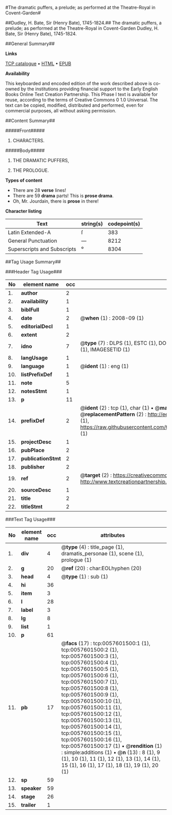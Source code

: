 #The dramatic puffers, a prelude; as performed at the Theatre-Royal in Covent-Garden#

##Dudley, H. Bate, Sir (Henry Bate), 1745-1824.##
The dramatic puffers, a prelude; as performed at the Theatre-Royal in Covent-Garden
Dudley, H. Bate, Sir (Henry Bate), 1745-1824.

##General Summary##

**Links**

[TCP catalogue](http://www.ota.ox.ac.uk/tcp/)  • 
[HTML](http://tei.it.ox.ac.uk/tcp/Texts-HTML/free/004/004809946.html)  • 
[EPUB](http://tei.it.ox.ac.uk/tcp/Texts-EPUB/free/004/004809946.epub)

**Availability**

This keyboarded and encoded edition of the
	       work described above is co-owned by the institutions
	       providing financial support to the Early English Books
	       Online Text Creation Partnership. This Phase I text is
	       available for reuse, according to the terms of Creative
	       Commons 0 1.0 Universal. The text can be copied,
	       modified, distributed and performed, even for
	       commercial purposes, all without asking permission.


##Content Summary##

#####Front#####

1. CHARACTERS.

#####Body#####

1. THE DRAMATIC PUFFERS,

1. THE PROLOGUE.

**Types of content**

  * There are 28 **verse** lines!
  * There are 59 **drama** parts! This is **prose drama**.
  * Oh, Mr. Jourdain, there is **prose** in there!

**Character listing**


|Text|string(s)|codepoint(s)|
|---|---|---|
|Latin Extended-A|ſ|383|
|General Punctuation|—|8212|
|Superscripts             and Subscripts|⁰|8304|

##Tag Usage Summary##

###Header Tag Usage###

|No|element name|occ|attributes|
|---|---|---|---|
|1.|__author__|2||
|2.|__availability__|1||
|3.|__biblFull__|1||
|4.|__date__|2| @__when__ (1) : 2008-09 (1)|
|5.|__editorialDecl__|1||
|6.|__extent__|2||
|7.|__idno__|7| @__type__ (7) : DLPS (1), ESTC (1), DOCNO (1), TCP (1), GALEDOCNO (1), CONTENTSET (1), IMAGESETID (1)|
|8.|__langUsage__|1||
|9.|__language__|1| @__ident__ (1) : eng (1)|
|10.|__listPrefixDef__|1||
|11.|__note__|5||
|12.|__notesStmt__|1||
|13.|__p__|11||
|14.|__prefixDef__|2| @__ident__ (2) : tcp (1), char (1)  •  @__matchPattern__ (2) : ([0-9\-]+):([0-9IVX]+) (1), (.+) (1)  •  @__replacementPattern__ (2) : http://eebo.chadwyck.com/downloadtiff?vid=$1&page=$2 (1), https://raw.githubusercontent.com/textcreationpartnership/Texts/master/tcpchars.xml#$1 (1)|
|15.|__projectDesc__|1||
|16.|__pubPlace__|2||
|17.|__publicationStmt__|2||
|18.|__publisher__|2||
|19.|__ref__|2| @__target__ (2) : https://creativecommons.org/publicdomain/zero/1.0/ (1), http://www.textcreationpartnership.org/docs/. (1)|
|20.|__sourceDesc__|1||
|21.|__title__|2||
|22.|__titleStmt__|2||


###Text Tag Usage###

|No|element name|occ|attributes|
|---|---|---|---|
|1.|__div__|4| @__type__ (4) : title_page (1), dramatis_personae (1), scene (1), prologue (1)|
|2.|__g__|20| @__ref__ (20) : char:EOLhyphen (20)|
|3.|__head__|4| @__type__ (1) : sub (1)|
|4.|__hi__|36||
|5.|__item__|3||
|6.|__l__|28||
|7.|__label__|3||
|8.|__lg__|8||
|9.|__list__|1||
|10.|__p__|61||
|11.|__pb__|17| @__facs__ (17) : tcp:0057601500:1 (1), tcp:0057601500:2 (1), tcp:0057601500:3 (1), tcp:0057601500:4 (1), tcp:0057601500:5 (1), tcp:0057601500:6 (1), tcp:0057601500:7 (1), tcp:0057601500:8 (1), tcp:0057601500:9 (1), tcp:0057601500:10 (1), tcp:0057601500:11 (1), tcp:0057601500:12 (1), tcp:0057601500:13 (1), tcp:0057601500:14 (1), tcp:0057601500:15 (1), tcp:0057601500:16 (1), tcp:0057601500:17 (1)  •  @__rendition__ (1) : simple:additions (1)  •  @__n__ (13) : 8 (1), 9 (1), 10 (1), 11 (1), 12 (1), 13 (1), 14 (1), 15 (1), 16 (1), 17 (1), 18 (1), 19 (1), 20 (1)|
|12.|__sp__|59||
|13.|__speaker__|59||
|14.|__stage__|26||
|15.|__trailer__|1||
